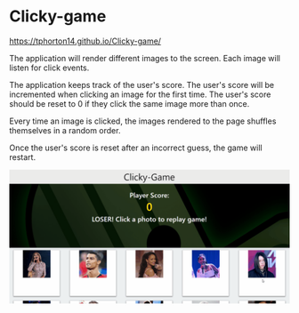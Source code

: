 # Clicky-game

https://tphorton14.github.io/Clicky-game/

The application will render different images to the screen. Each image will listen for click events.

The application keeps track of the user's score. The user's score will be incremented when clicking an image for the first time. The user's score should be reset to 0 if they click the same image more than once.

Every time an image is clicked, the images rendered to the page shuffles themselves in a random order.

Once the user's score is reset after an incorrect guess, the game will restart.

![Demo of Game](https://github.com/Tphorton14/Clicky-game/blob/master/video/clicky_game.gif)

